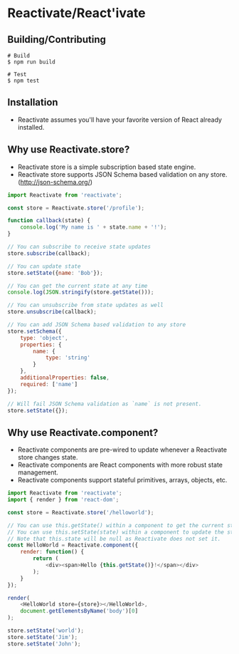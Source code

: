 # Reactivate/React'ivate

## Building/Contributing

```
# Build
$ npm run build

# Test
$ npm test
```

## Installation

* Reactivate assumes you'll have your favorite version of React already installed.

## Why use Reactivate.store?

* Reactivate store is a simple subscription based state engine.
* Reactivate store supports JSON Schema based validation on any store. (http://json-schema.org/)

```js
import Reactivate from 'reactivate';

const store = Reactivate.store('/profile');

function callback(state) {
    console.log('My name is ' + state.name + '!');
}

// You can subscribe to receive state updates
store.subscribe(callback);

// You can update state
store.setState({name: 'Bob'});

// You can get the current state at any time
console.log(JSON.stringify(store.getState()));

// You can unsubscribe from state updates as well
store.unsubscribe(callback);

// You can add JSON Schema based validation to any store
store.setSchema({
    type: 'object',
    properties: {
        name: {
            type: 'string'
        }
    },
    additionalProperties: false,
    required: ['name']
});

// Will fail JSON Schema validation as `name` is not present.
store.setState({});

```

## Why use Reactivate.component?

* Reactivate components are pre-wired to update whenever a Reactivate store changes state.
* Reactivate components are React components with more robust state management.
* Reactivate components support stateful primitives, arrays, objects, etc.

```js
import Reactivate from 'reactivate';
import { render } from 'react-dom';

const store = Reactivate.store('/helloworld');

// You can use this.getState() within a component to get the current state.
// You can use this.setState(state) within a component to update the state.
// Note that this.state will be null as Reactivate does not set it.
const HelloWorld = Reactivate.component({
    render: function() {
        return (
            <div><span>Hello {this.getState()}!</span></div>
        );
    }
});

render(
    <HelloWorld store={store}></HelloWorld>,
    document.getElementsByName('body')[0]
);

store.setState('world');
store.setState('Jim');
store.setState('John');

```